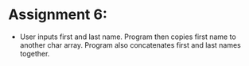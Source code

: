 # Assignment 6:
- User inputs first and last name. Program then copies first name to another char array. Program also concatenates first and last names together.  